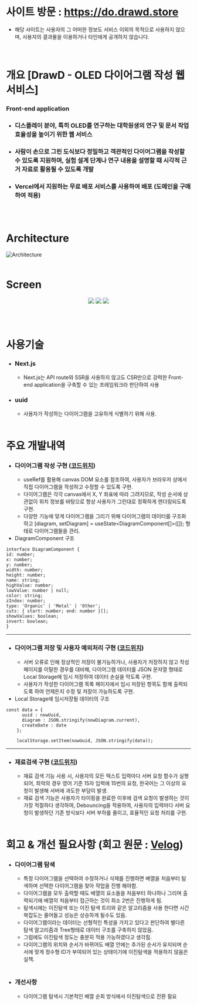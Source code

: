 # 사이트 방문 : https://do.drawd.store
* 해당 사이트는 사용자의 그 어떠한 정보도 서비스 이외의 목적으로 사용하지 않으며, 사용자의 결과물을 이용하거나 타인에게 공개하지 않습니다.
<br><br><br>

# 개요 [DrawD - OLED 다이어그램 작성 웹 서비스]
### Front-end application

* ### 디스플레이 분야, 특히 OLED를 연구하는 대학원생의 연구 및 문서 작업 효율성을 높이기 위한 웹 서비스
* ### 사람이 손으로 그린 도식보다 정밀하고 객관적인 다이어그램을 작성할 수 있도록 지원하며, 실험 설계 단계나 연구 내용을 설명할 때 시각적 근거 자료로 활용될 수 있도록 개발
* ### Vercel에서 지원하는 무료 배포 서비스를 사용하여 배포 (도메인을 구매하여 적용)
<br><br>

# Architecture
![Architecture](https://github.com/user-attachments/assets/2593dac2-4c52-40aa-a57c-e878742eb315)
<br><br>

# Screen

<p align="center">
  <img src="https://github.com/user-attachments/assets/5d9749d7-5f80-4697-bf98-f02be1c43c82"/>
  <img src="https://github.com/user-attachments/assets/df8893c4-fc3a-40d1-8170-6a03a3843dc1"/>
  <img src="https://github.com/user-attachments/assets/33f2eaf7-ab22-41cc-b2eb-f027912093cc"/>
</p>
<br><br>

# 사용기술

* ### Next.js
  * Next.js는 API route와 SSR을 사용하지 않고도 CSR만으로 강력한 Front-end application을 구축할 수 있는 프레임워크라 판단하여 사용

* ### uuid
  * 사용자가 작성하는 다이어그램을 고유하게 식별하기 위해 사용.
<br><br>

# 주요 개발내역

* ### 다이어그램 작성 구현 ([코드위치](https://github.com/yangsp31/DrawD_Next.js/blob/main/src/app/(page)/newD/%5Buuid%5D/page.tsx))
  * useRef를 활용해 canvas DOM 요소를 참조하여, 사용자가 브라우저 상에서 직접 다이어그램을 작성하고 수정할 수 있도록 구현.
  * 다이어그램은 각각 canvas에서 X, Y 좌표에 따라 그려지므로, 작성 순서에 상관없이 위치 정보를 바탕으로 항상 사용자가 그린대로 정확하게 렌더링되도록 구현.
  * 다양한 기능에 맞게 다이어그램을 그리기 위해 다이어그램의 데이터를 구조화하고 [diagram, setDiagram] = useState<DiagramComponent[]>([]); 형태로 다이어그램들을 관리.
* DiagramComponent 구조
```
interface DiagramComponent {
id: number;
x: number;
y: number;
width: number;
height: number;
name: string;
highValue: number;
lowValue: number | null;
color: string;
zIndex: number;
type: 'Organic' | 'Metal' | 'Other';
cuts: { start: number; end: number }[];
showValues: boolean;
invert: boolean;
}
```
---

* ### 다이어그램 저장 및 사용자 예외처리 구현 ([코드위치](https://github.com/yangsp31/DrawD_Next.js/blob/main/src/app/(page)/newD/%5Buuid%5D/page.tsx#L705))
  * 서버 오류로 인해 정상적인 저장이 불가능하거나, 사용자가 저장하지 않고 작성 페이지를 이탈한 경우를 대비해, 다이어그램 데이터를 JSON 문자열 형태로 Local Storage에 임시 저장하여 데이터 손실을 막도록 구현.
  * 사용자가 작성한 다이어그램 목록 페이지에서 임시 저장된 항목도 함께 출력되도록 하여 언제든지 수정 및 저장이 가능하도록 구현.
* Local Storage에 임시저장될 데이터의 구조
```
const data = {
      uuid : nowUuid,
      diagram : JSON.stringify(nowDiagram.current),
      createDate : date
    };

    localStorage.setItem(nowUuid, JSON.stringify(data));
```
---

* ### 재료검색 구현 ([코드위치](https://github.com/yangsp31/DrawD_Next.js/blob/main/src/app/(page)/newD/%5Buuid%5D/page.tsx#L679))
  * 재료 검색 기능 사용 시, 사용자의 모든 텍스트 입력마다 서버 요청 함수가 실행되어, 최악의 경우 영어 기준 15자 입력에 15번의 요청, 한국어는 그 이상의 요청이 발생해 서버에 과도한 부담이 발생.
  * 재료 검색 기능은 사용자가 타이핑을 완료한 이후에 검색 요청이 발생하는 것이 가장 적절하다 생각하여, Debouncing을 적용하여, 사용자의 입력마다 서버 요청이 발생하던 기존 방식보다 서버 부하를 줄이고, 효율적인 요청 처리를 구현.
<br><br>

# 회고 & 개선 필요사항 (회고 원문 : [Velog](https://velog.io/@yang_seongp31/DrawD-Next.js))

* ### 다이어그램 탐색
  * 특정 다이어그램을 선택하여 수정하거나 삭제를 진행하면 배열을 처음부터 탐색하며 선택한 다이어그램을 찾아 작업을 진행 해야함.
  * 다이어그램을 모두 출력할 때도 배열의 요소들을 처음부터 하나하나 그리며 출력되기에 배열의 처음부터 접근하는 것이 최소 2번은 진행하게 됨.
  * 탐색시에는 이진탐색 또는 이진 탐색 트리와 같은 알고리즘을 사용 한다면 시간복잡도는 줄어들고 성능은 상승하게 될수도 있음.
  * 다이어그램이라는 데이터는 선형적인 특성을 가지고 있다고 판단하여 별다른 탐색 알고리즘과 Tree형태로 데이터 구조를 구축하지 않았음.
  * 그럼에도 이진탐색 정도는 충분히 적용 가능하였다고 생각힘.
  * 다이어그램의 위치와 순서가 바뀌어도 배열 안에는 추가된 순서가 유지되며 순서에 맞게 정수형 ID가 부여되어 있는 상태이기에 이진탐색을 적용하지 않음은 실책.
<br><br>

* ### 개선사항
  * 다이어그램 탐색시 기본적인 배열 순회 방식에서 이진탐색으로 전환 필요

